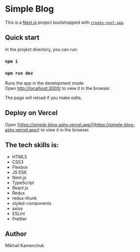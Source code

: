 # Simple Blog

This is a [Next.js](https://nextjs.org/) project bootstrapped with [`create-next-app`](https://github.com/vercel/next.js/tree/canary/packages/create-next-app).

## Quick start

In the project directory, you can run:

### `npm i`

### `npm run dev`

Runs the app in the development mode.<br />
Open [http://localhost:3000/](http://localhost:3000/) to view it in the browser.

The page will reload if you make edits.<br />

## Deploy on Vercel

Open [https://simple-blog-ashy.vercel.app/](https://simple-blog-ashy.vercel.app/) to view it in the browser.

## The tech skills is:

- HTML5
- CSS3
- Flexbox
- JS ES6
- Next.js
- TypeScript
- React.js
- Redux
- redux-thunk
- styled-components
- axios
- ESLint
- Prettier 

## Author
Mikhail Kamenchuk